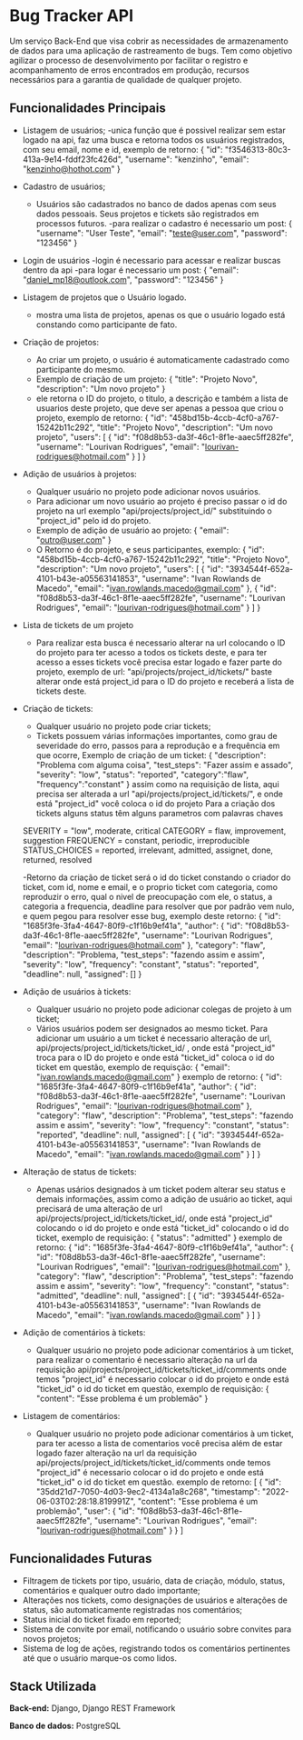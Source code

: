 # Bug Tracker API

Um serviço Back-End que visa cobrir as necessidades de armazenamento de dados
para uma aplicação de rastreamento de bugs. Tem como objetivo agilizar o processo
de desenvolvimento por facilitar o registro e acompanhamento de erros encontrados
em produção, recursos necessários para a garantia de qualidade de qualquer projeto.

## Funcionalidades Principais

- Listagem de usuários;
  -unica função que é possivel realizar sem estar logado na api, faz uma busca e retorna todos os usuários registrados, com seu email, nome e id, exemplo de retorno:
  	{
		  "id": "f3546313-80c3-413a-9e14-fddf23fc426d",
		  "username": "kenzinho",
		  "email": "kenzinho@hothot.com"
	  }
- Cadastro de usuários;
  - Usuários são cadastrados no banco de dados apenas com seus dados pessoais. Seus projetos e tickets são registrados em processos futuros.
  -para realizar o cadastro é necessario um post:
    {
	    "username": "User Teste",
	    "email": "teste@user.com",
	    "password": "123456"
    }
- Login de usuários
  -login é necessario para acessar e realizar buscas dentro da api
  -para logar é necessario um post:
    {
	    "email": "daniel_mp18@outlook.com",
	    "password": "123456"
    }

- Listagem de projetos que o Usuário logado.
  - mostra uma lista de projetos, apenas os que o usuário logado está constando como participante de fato.
- Criação de projetos:
  - Ao criar um projeto, o usuário é automaticamente cadastrado como participante do mesmo.
  - Exemplo de criação de um projeto:
    {
	    "title": "Projeto Novo",
	    "description": "Um novo projeto"
    }
  - ele retorna o ID do projeto, o titulo, a descrição e também a lista de usuarios deste projeto, que deve ser apenas a pessoa que criou o projeto, exemplo de retorno:
  {
	  "id": "458bd15b-4ccb-4cf0-a767-15242b11c292",
	  "title": "Projeto Novo",
	  "description": "Um novo projeto",
	  "users": [
		  {
			  "id": "f08d8b53-da3f-46c1-8f1e-aaec5ff282fe",
			  "username": "Lourivan Rodrigues",
			  "email": "lourivan-rodrigues@hotmail.com"
		  }
	]
}
- Adição de usuários à projetos:
  - Qualquer usuário no projeto pode adicionar novos usuários.
  - Para adicionar um novo usuário ao projeto é preciso passar o id do projeto na url exemplo
    "api/projects/project_id/"
    substituindo o "project_id" pelo id do projeto.
  - Exemplo de adição de usuário ao projeto:
    {
	    "email": "outro@user.com"
    }
  - O Retorno é do projeto, e seus participantes, exemplo:
    {
	    "id": "458bd15b-4ccb-4cf0-a767-15242b11c292",
	    "title": "Projeto Novo",
	    "description": "Um novo projeto",
	  "users": [
		  {
			  "id": "3934544f-652a-4101-b43e-a05563141853",
			  "username": "Ivan Rowlands de Macedo",
			  "email": "ivan.rowlands.macedo@gmail.com"
		  },
		  {
			  "id": "f08d8b53-da3f-46c1-8f1e-aaec5ff282fe",
			  "username": "Lourivan Rodrigues",
			  "email": "lourivan-rodrigues@hotmail.com"
		  }
	  ]
    }

- Lista de tickets de um projeto
  - Para realizar esta busca é necessario alterar na url colocando o ID do projeto para ter acesso a todos os tickets deste, e para ter acesso a esses tickets você precisa estar logado e fazer parte do projeto, exemplo de url:
  "api/projects/project_id/tickets/" baste alterar onde está project_id para o ID do projeto e receberá a lista de tickets deste.
- Criação de tickets:
  - Qualquer usuário no projeto pode criar tickets;
  - Tickets possuem várias informações importantes, como grau de severidade do erro, passos para a reprodução e a frequência em que ocorre, Exemplo de criação de um ticket:
  {
	  "description": "Problema com alguma coisa",
	  "test_steps": "Fazer assim e assado",
	  "severity": "low",
	  "status": "reported",
	  "category":"flaw",
	  "frequency":"constant"
  }
  assim como na requisição de lista, aqui precisa ser alterada a url "api/projects/project_id/tickets/", e onde está "project_id" você coloca o id do projeto
  Para a criação dos tickets alguns status têm alguns parametros com palavras chaves

  SEVERITY = "low", moderate, critical
  CATEGORY = flaw, improvement, suggestion
  FREQUENCY = constant, periodic, irreproducible
  STATUS_CHOICES = reported, irrelevant, admitted, assignet, done, returned, resolved

  -Retorno da criação de ticket será o id do ticket constando o criador do ticket, com id, nome e email, e o proprio ticket com categoria, como reproduzir o erro, qual o nivel de preocupação com ele, o status, a categoria a frequencia, deadline para resolver que por padrão vem nulo, e quem pegou para resolver esse bug, exemplo deste retorno:
    {
      "id": "1685f3fe-3fa4-4647-80f9-c1f16b9ef41a",
      "author": {
        "id": "f08d8b53-da3f-46c1-8f1e-aaec5ff282fe",
        "username": "Lourivan Rodrigues",
        "email": "lourivan-rodrigues@hotmail.com"
    },
      "category": "flaw",
      "description": "Problema,
      "test_steps": "fazendo assim e assim",
      "severity": "low",
      "frequency": "constant",
      "status": "reported",
      "deadline": null,
      "assigned": []
  }
- Adição de usuários à tickets:
  - Qualquer usuário no projeto pode adicionar colegas de projeto à um ticket;
  - Vários usuários podem ser designados ao mesmo ticket. Para adicionar um usuário a um ticket é necessario alteração de url, api/projects/project_id/tickets/ticket_id/ , onde está "project_id" troca para o ID do projeto e onde está "ticket_id" coloca o id do ticket em questão, exemplo de requisção:
    {
      "email": "ivan.rowlands.macedo@gmail.com"
    }
  exemplo de retorno:
    {
      "id": "1685f3fe-3fa4-4647-80f9-c1f16b9ef41a",
      "author": {
        "id": "f08d8b53-da3f-46c1-8f1e-aaec5ff282fe",
        "username": "Lourivan Rodrigues",
        "email": "lourivan-rodrigues@hotmail.com"
    },
      "category": "flaw",
      "description": "Problema",
      "test_steps": "fazendo assim e assim",
      "severity": "low",
      "frequency": "constant",
      "status": "reported",
      "deadline": null,
      "assigned": [
      {
        "id": "3934544f-652a-4101-b43e-a05563141853",
        "username": "Ivan Rowlands de Macedo",
        "email": "ivan.rowlands.macedo@gmail.com"
      }
    ]
    }
- Alteração de status de tickets:
  - Apenas usários designados à um ticket podem alterar seu status e demais informações, assim como a adição de usuário ao ticket, aqui precisará de uma alteração de url api/projects/project_id/tickets/ticket_id/, onde está "project_id" colocando o id do projeto e onde está "ticket_id" colocando o id do ticket, exemplo de requisição:
    {
      "status": "admitted"
    }
  exemplo de retorno:
  {
	"id": "1685f3fe-3fa4-4647-80f9-c1f16b9ef41a",
	"author": {
		"id": "f08d8b53-da3f-46c1-8f1e-aaec5ff282fe",
		"username": "Lourivan Rodrigues",
		"email": "lourivan-rodrigues@hotmail.com"
	},
	"category": "flaw",
	"description": "Problema",
	"test_steps": "fazendo assim e assim",
	"severity": "low",
	"frequency": "constant",
	"status": "admitted",
	"deadline": null,
	"assigned": [
		{
			"id": "3934544f-652a-4101-b43e-a05563141853",
			"username": "Ivan Rowlands de Macedo",
			"email": "ivan.rowlands.macedo@gmail.com"
		}
	]
}
- Adição de comentários à tickets:
  - Qualquer usuário no projeto pode adicionar comentários à um ticket, para realizar o comentario é necessario alteração na url da requisição api/projects/project_id/tickets/ticket_id/comments onde temos "project_id" é necessario colocar o id do projeto e onde está "ticket_id" o id do ticket em questão, exemplo de requisição:
    {
      "content": "Esse problema é um problemão"
    }
- Listagem de comentários:
  - Qualquer usuário no projeto pode adicionar comentários à um ticket, para ter acesso a lista de comentarios você precisa além de estar logado fazer alteração na url da requisição api/projects/project_id/tickets/ticket_id/comments onde temos "project_id" é necessario colocar o id do projeto e onde está "ticket_id" o id do ticket em questão.
  exemplo de retorno:
    [
      {
        "id": "35dd21d7-7050-4d03-9ec2-4134a1a8c268",
        "timestamp": "2022-06-03T02:28:18.819991Z",
        "content": "Esse problema é um problemão",
        "user": {
          "id": "f08d8b53-da3f-46c1-8f1e-aaec5ff282fe",
          "username": "Lourivan Rodrigues",
          "email": "lourivan-rodrigues@hotmail.com"
        }
      }
    ]

## Funcionalidades Futuras

- Filtragem de tickets por tipo, usuário, data de criação, módulo, status, comentários e qualquer outro dado importante;
- Alterações nos tickets, como designações de usuários e alterações de status, são automaticamente registradas nos comentários;
- Status inicial do ticket fixado em reported;
- Sistema de convite por email, notificando o usuário sobre convites para novos projetos;
- Sistema de log de ações, registrando todos os comentários pertinentes até que o usuário marque-os como lidos.

## Stack Utilizada

**Back-end:** Django, Django REST Framework

**Banco de dados:** PostgreSQL
